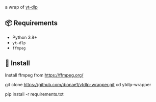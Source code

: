 a wrap of [yt-dlp](https://github.com/yt-dlp/yt-dlp)

## 📦 Requirements

- Python 3.8+
- `yt-dlp`
- `ffmpeg`

## 🔧 Install

  Install ffmpeg from https://ffmpeg.org/

  git clone https://github.com/dionae1/ytdlp-wrapper.git
  cd ytdlp-wrapper

  pip install -r requirements.txt
